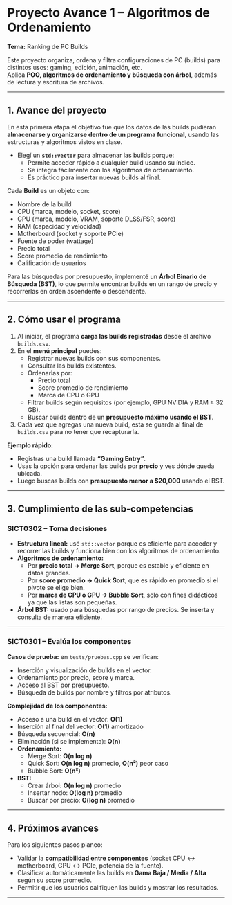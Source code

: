 # Proyecto Avance 1 – Algoritmos de Ordenamiento  
**Tema:** Ranking de PC Builds

Este proyecto organiza, ordena y filtra configuraciones de PC (builds) para distintos usos: gaming, edición, animación, etc.  
Aplica **POO, algoritmos de ordenamiento y búsqueda con árbol**, además de lectura y escritura de archivos.

---

## 1. Avance del proyecto
En esta primera etapa el objetivo fue que los datos de las builds pudieran **almacenarse y organizarse dentro de un programa funcional**, usando las estructuras y algoritmos vistos en clase.

- Elegí un **`std::vector`** para almacenar las builds porque:
  - Permite acceder rápido a cualquier build usando su índice.
  - Se integra fácilmente con los algoritmos de ordenamiento.
  - Es práctico para insertar nuevas builds al final.

Cada **Build** es un objeto con:
- Nombre de la build  
- CPU (marca, modelo, socket, score)  
- GPU (marca, modelo, VRAM, soporte DLSS/FSR, score)  
- RAM (capacidad y velocidad)  
- Motherboard (socket y soporte PCIe)  
- Fuente de poder (wattage)  
- Precio total  
- Score promedio de rendimiento  
- Calificación de usuarios  

Para las búsquedas por presupuesto, implementé un **Árbol Binario de Búsqueda (BST)**, lo que permite encontrar builds en un rango de precio y recorrerlas en orden ascendente o descendente.

---

## 2. Cómo usar el programa
1. Al iniciar, el programa **carga las builds registradas** desde el archivo `builds.csv`.
2. En el **menú principal** puedes:
   - Registrar nuevas builds con sus componentes.
   - Consultar las builds existentes.
   - Ordenarlas por:
     - Precio total
     - Score promedio de rendimiento
     - Marca de CPU o GPU
   - Filtrar builds según requisitos (por ejemplo, GPU NVIDIA y RAM ≥ 32 GB).
   - Buscar builds dentro de un **presupuesto máximo usando el BST**.
3. Cada vez que agregas una nueva build, esta se guarda al final de `builds.csv` para no tener que recapturarla.

 **Ejemplo rápido:**  
- Registras una build llamada **“Gaming Entry”**.  
- Usas la opción para ordenar las builds por **precio** y ves dónde queda ubicada.  
- Luego buscas builds con **presupuesto menor a $20,000** usando el BST.

---

## 3. Cumplimiento de las sub-competencias

### SICT0302 – Toma decisiones
- **Estructura lineal:** usé `std::vector` porque es eficiente para acceder y recorrer las builds y funciona bien con los algoritmos de ordenamiento.
- **Algoritmos de ordenamiento:**  
  - Por **precio total → Merge Sort**, porque es estable y eficiente en datos grandes.  
  - Por **score promedio → Quick Sort**, que es rápido en promedio si el pivote se elige bien.  
  - Por **marca de CPU o GPU → Bubble Sort**, solo con fines didácticos ya que las listas son pequeñas.  
- **Árbol BST:** usado para búsquedas por rango de precios. Se inserta y consulta de manera eficiente.

---

### SICT0301 – Evalúa los componentes
**Casos de prueba:** en `tests/pruebas.cpp` se verifican:  
- Inserción y visualización de builds en el vector.  
- Ordenamiento por precio, score y marca.  
- Acceso al BST por presupuesto.  
- Búsqueda de builds por nombre y filtros por atributos.

**Complejidad de los componentes:**  
- Acceso a una build en el vector: **O(1)**  
- Inserción al final del vector: **O(1)** amortizado  
- Búsqueda secuencial: **O(n)**  
- Eliminación (si se implementa): **O(n)**  
- **Ordenamiento:**  
  - Merge Sort: **O(n log n)**  
  - Quick Sort: **O(n log n)** promedio, **O(n²)** peor caso  
  - Bubble Sort: **O(n²)**  
- **BST:**  
  - Crear árbol: **O(n log n)** promedio  
  - Insertar nodo: **O(log n)** promedio  
  - Buscar por precio: **O(log n)** promedio  

---

## 4. Próximos avances
Para los siguientes pasos planeo:
- Validar la **compatibilidad entre componentes** (socket CPU ↔ motherboard, GPU ↔ PCIe, potencia de la fuente).  
- Clasificar automáticamente las builds en **Gama Baja / Media / Alta** según su score promedio.  
- Permitir que los usuarios califiquen las builds y mostrar los resultados.

---
